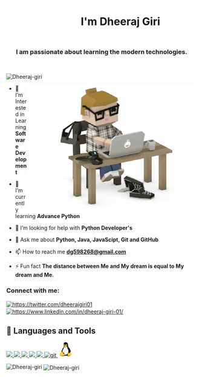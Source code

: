
<!-- <h3 align="center" style="padding:0em 0em 0em"><img src="computer.gif" alt="computer" width="300" height="250"/> </a></h3> -->


<h1 align="center"><img src="Hi.gif" width="100" height="90" align="center">I'm Dheeraj Giri</h1>

<h3 align="center">I am passionate about learning the modern technologies.</h3> <br>

<p align="left"> <img src="https://komarev.com/ghpvc/?username=Dheeraj-giri&label=Profile%20views&color=129e00&style=plastic" alt="Dheeraj-giri" /> </p>

<img align="right" alt="Coding" width="450" src="Computers.gif">


- 🔭 I’m Interested in Learning **Software Development**

- 🌱 I’m currently learning **Advance Python**

- 🤝 I’m looking for help with **Python Developer's**

- 💬 Ask me about **Python, Java, JavaScipt, Git and GitHub**

- 📫 How to reach me **dg598268@gmail.com**

- ⚡ Fun fact **The distance between Me and My dream is equal to My dream and Me.**

<h3 align="left">Connect with me:</h3>  
<p align="left">
<a href="https://twitter.com/dheerajgiri01" target="blank"><img align="center" src="https://raw.githubusercontent.com/rahuldkjain/github-profile-readme-generator/master/src/images/icons/Social/twitter.svg" alt="https://twitter.com/dheerajgiri01" height="30" width="40" /></a>
<a href="https://www.linkedin.com/in/dheeraj-giri-01/" target="blank"><img align="center" src="https://raw.githubusercontent.com/rahuldkjain/github-profile-readme-generator/master/src/images/icons/Social/linked-in-alt.svg" alt="https://www.linkedin.com/in/dheeraj-giri-01/" height="30" width="40" /></a>

</p>

## 🚀 Languages and Tools

<p align="left">
    <a href="https://www.python.org" target="_blank"> <img src="https://img.icons8.com/color/48/000000/python.png"/> </a>
    <a href="https://www.java.com" target="_blank"> <img src="https://img.icons8.com/color/48/000000/java-coffee-cup-logo.png"/> </a>
    <a href="https://www.w3.org/html/" target="_blank"> <img src="https://img.icons8.com/color/48/000000/html-5.png"/> </a>
    <a href="https://www.w3schools.com/css/" target="_blank"> <img src="https://img.icons8.com/color/48/000000/css3.png"/> </a>
    <a href="https://developer.mozilla.org/en-US/docs/Web/JavaScript" target="_blank"> <img src="https://img.icons8.com/color/48/000000/javascript.png"/> </a>
    <a href="https://git-scm.com/" target="_blank" rel="noreferrer"> <img src="https://www.vectorlogo.zone/logos/git-scm/git-scm-icon.svg" alt="git" width="40"           height="40"/> </a> <a href="https://www.linux.org/" target="_blank" rel="noreferrer"> <img
    src="https://raw.githubusercontent.com/devicons/devicon/master/icons/linux/linux-original.svg" alt="linux" width="40" height="40"/> </a>  
</p>

<p><img align="left" src="https://github-readme-stats.vercel.app/api/top-langs?username=Dheeraj-giri&show_icons=true&locale=en&layout=compact" alt="Dheeraj-giri" /></p>  

<p>&nbsp;<img align="center" src="https://github-readme-stats.vercel.app/api?username=Dheeraj-giri&show_icons=true&locale=en" alt="Dheeraj-giri" /></p>
